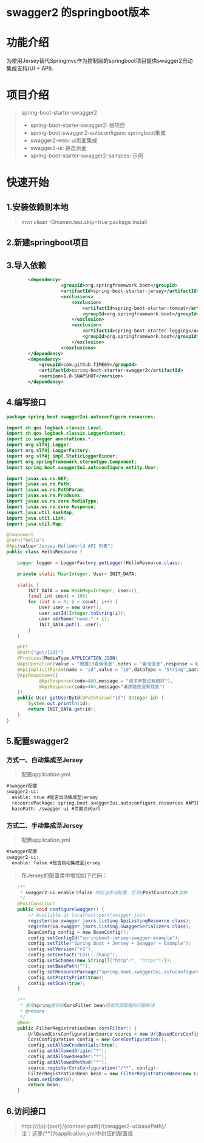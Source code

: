 # swagger2 的springboot版本  

# 功能介绍  
  为使用Jersey替代Springmvc作为控制层的springboot项目提供swagger2自动集成支持(UI + API).  
  
# 项目介绍
> spring-boot-starter-swagger2  
>* spring-boot-starter-swagger2: 根项目  
>* spring-boot-swagger2-autoconfigure: springboot集成    
>* swagger2-web: ui页面集成  
>* swagger2-ui: 静态页面  
>* spring-boot-starter-swagger2-samples: 示例  


# 快速开始  
## 1.安装依赖到本地  
> mvn clean -Dmaven.test.skip=true package install  

## 2.新建springboot项目  

## 3.导入依赖  
```xml
        <dependency>
                    <groupId>org.springframework.boot</groupId>
                    <artifactId>spring-boot-starter-jersey</artifactId>
                    <exclusions>
                        <exclusion>
                            <artifactId>spring-boot-starter-tomcat</artifactId>
                            <groupId>org.springframework.boot</groupId>
                        </exclusion>
                        <exclusion>
                            <artifactId>spring-boot-starter-logging</artifactId>
                            <groupId>org.springframework.boot</groupId>
                        </exclusion>
                    </exclusions>
        </dependency>
        <dependency>
            <groupId>com.github.TIME69</groupId>
            <artifactId>spring-boot-starter-swagger2</artifactId>
            <version>1.0-SNAPSHOT</version>
        </dependency>
```    
## 4.编写接口  
```java
package spring.boot.swagger2ui.autoconfigure.resources;

import ch.qos.logback.classic.Level;
import ch.qos.logback.classic.LoggerContext;
import io.swagger.annotations.*;
import org.slf4j.Logger;
import org.slf4j.LoggerFactory;
import org.slf4j.impl.StaticLoggerBinder;
import org.springframework.stereotype.Component;
import spring.boot.swagger2ui.autoconfigure.entity.User;

import javax.ws.rs.GET;
import javax.ws.rs.Path;
import javax.ws.rs.PathParam;
import javax.ws.rs.Produces;
import javax.ws.rs.core.MediaType;
import javax.ws.rs.core.Response;
import java.util.HashMap;
import java.util.List;
import java.util.Map;

@Component
@Path("hello")
@Api(value="Jersey-HelloWorld API 列表")
public class HelloResource {

    Logger logger = LoggerFactory.getLogger(HelloResource.class);

    private static Map<Integer, User> INIT_DATA;

    static {
        INIT_DATA = new HashMap<Integer, User>();
        final int count = 100;
        for (int i = 0; i < count; i++) {
            User user = new User();
            user.setId(Integer.toString(i));
            user.setName("name:" + i);
            INIT_DATA.put(i, user);
        }
    }

    @GET
    @Path("get/{id}")
    @Produces(MediaType.APPLICATION_JSON)
    @ApiOperation(value = "根据id查询信息",notes = "查询信息",response = User.class)
    @ApiImplicitParam(name = "id",value = "id",dataType = "String",paramType = "query",example = "1112")
    @ApiResponses({
            @ApiResponse(code=400,message = "请求参数没有填好"),
            @ApiResponse(code=404,message="请求路径没有找到")
    })
    public User getUserById(@PathParam("id") Integer id) {
        System.out.println(id);
        return INIT_DATA.get(id);
    }
}

```
## 5.配置swagger2  

### 方式一、自动集成至Jersey
> 配置application.yml
```xml
#swagger配置
swagger2-ui:
  enable: true #是否自动集成至jersey
  resourcePackage: spring.boot.swagger2ui.autoconfigure.resources #API接口包
  basePath: /swagger-ui #页面访问url

```
  
### 方式二、手动集成至Jersey  
> 配置application.yml  
```xml
#swagger配置
swagger2-ui:
  enable: false #是否自动集成至jersey
```
> 在Jersey的配置类中增加如下代码：  
```java
    /**
     * swagger2-ui.enable为false 时应当手动配置，打开@PostConstruct注解
     */
    @PostConstruct
    public void configureSwagger() {
        // Available at localhost:port/swagger.json
        register(io.swagger.jaxrs.listing.ApiListingResource.class);
        register(io.swagger.jaxrs.listing.SwaggerSerializers.class);
        BeanConfig config = new BeanConfig();
        config.setConfigId("springboot-jersey-swagger-example");
        config.setTitle("Spring Boot + Jersey + Swagger + Example");
        config.setVersion("v1");
        config.setContact("LeiLi.Zhang");
        config.setSchemes(new String[]{"http"/*, "https"*/});
        config.setBasePath("");
        config.setResourcePackage("spring.boot.swagger2ui.autoconfigure.resources");
        config.setPrettyPrint(true);
        config.setScan(true);
    }

    /**
     * 使用spring提供的CorsFilter bean完成同源策略的问题解决
     * @return
     */
    @Bean
    public FilterRegistrationBean corsFilter() {
        UrlBasedCorsConfigurationSource source = new UrlBasedCorsConfigurationSource();
        CorsConfiguration config = new CorsConfiguration();
        config.setAllowCredentials(true);
        config.addAllowedOrigin("*");
        config.addAllowedHeader("*");
        config.addAllowedMethod("*");
        source.registerCorsConfiguration("/**", config);
        FilterRegistrationBean bean = new FilterRegistrationBean(new CorsFilter(source));
        bean.setOrder(0);
        return bean;
    }
```

## 6.访问接口  
> http://{ip}:{port}/{context-path}/{swagger2-ui.basePath}/  
注：这里{**}为application.yml中对应的配置值
